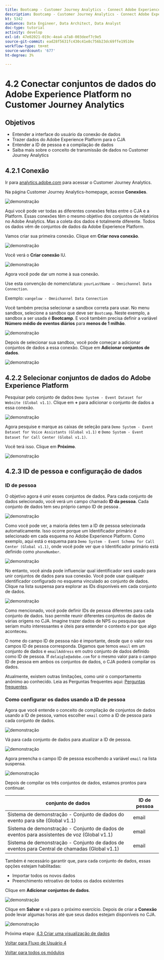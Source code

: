 ```yaml
---
title: Bootcamp - Customer Journey Analytics - Connect Adobe Experience Platform Datasets in Customer Journey Analytics
description: Bootcamp - Customer Journey Analytics - Connect Adobe Experience Platform Datasets in Customer Journey Analytics
kt: 5342
audience: Data Engineer, Data Architect, Data Analyst
doc-type: tutorial
activity: develop
exl-id: 47e02021-019c-4ea4-a7a8-003deef7c9e5
source-git-commit: ead28f5631fc430c41e8c756b23dc69ffe19510e
workflow-type: tm+mt
source-wordcount: '677'
ht-degree: 3%

---
```


# 4.2 Conectar conjuntos de dados do Adobe Experience Platform no Customer Journey Analytics

## Objetivos

- Entender a interface do usuário da conexão de dados
- Trazer dados do Adobe Experience Platform para o CJA
- Entender a ID de pessoa e a compilação de dados
- Saiba mais sobre o conceito de transmissão de dados no Customer Journey Analytics

## 4.2.1 Conexão

Ir para [analytics.adobe.com](https://analytics.adobe.com) para acessar o Customer Journey Analytics.

Na página Customer Journey Analytics-homepage, acesse **Conexões**.

![demonstração](./images/cja2.png)

Aqui você pode ver todas as diferentes conexões feitas entre o CJA e a Platform. Essas conexões têm o mesmo objetivo dos conjuntos de relatórios no Adobe Analytics. Mas a coleta dos dados é totalmente diferente. Todos os dados vêm de conjuntos de dados da Adobe Experience Platform.

Vamos criar sua primeira conexão. Clique em **Criar nova conexão**.

![demonstração](./images/cja4.png)

Você verá o **Criar conexão** IU.

![demonstração](./images/cja5.png)

Agora você pode dar um nome à sua conexão.

Use esta convenção de nomenclatura: `yourLastName – Omnichannel Data Connection`.

Exemplo: `vangeluw - Omnichannel Data Connection`

Você também precisa selecionar a sandbox correta para usar. No menu sandbox, selecione a sandbox que deve ser `Bootcamp`. Neste exemplo, a sandbox a ser usada é **Bootcamp**. E você também precisa definir a variável **Número médio de eventos diários** para **menos de 1 milhão**.

![demonstração](./images/cjasb.png)

Depois de selecionar sua sandbox, você pode começar a adicionar conjuntos de dados a essa conexão. Clique em **Adicionar conjuntos de dados**.

![demonstração](./images/cjasb1.png)

## 4.2.2 Selecionar conjuntos de dados do Adobe Experience Platform

Pesquisar pelo conjunto de dados `Demo System - Event Dataset for Website (Global v1.1)`. Clique em **+** para adicionar o conjunto de dados a essa conexão.

![demonstração](./images/cja7.png)

Agora pesquise e marque as caixas de seleção para `Demo System - Event Dataset for Voice Assistants (Global v1.1)` e `Demo System - Event Dataset for Call Center (Global v1.1)`.

Você terá isso. Clique em **Próximo**.

![demonstração](./images/cja9.png)

## 4.2.3 ID de pessoa e configuração de dados

### ID de pessoa

O objetivo agora é unir esses conjuntos de dados. Para cada conjunto de dados selecionado, você verá um campo chamado **ID da pessoa**. Cada conjunto de dados tem seu próprio campo ID de pessoa .

![demonstração](./images/cja11.png)

Como você pode ver, a maioria deles tem a ID de pessoa selecionada automaticamente. Isso ocorre porque um Identificador primário é selecionado em cada esquema no Adobe Experience Platform. Como exemplo, aqui está o esquema para `Demo System - Event Schema for Call Center (Global v1.1)`, onde você pode ver que o Identificador primário está definido como `phoneNumber`.

![demonstração](./images/cja13.png)

No entanto, você ainda pode influenciar qual identificador será usado para unir conjuntos de dados para sua conexão. Você pode usar qualquer identificador configurado no esquema vinculado ao conjunto de dados. Clique na lista suspensa para explorar as IDs disponíveis em cada conjunto de dados.

![demonstração](./images/cja14.png)

Como mencionado, você pode definir IDs de pessoa diferentes para cada conjunto de dados. Isso permite reunir diferentes conjuntos de dados de várias origens no CJA. Imagine trazer dados de NPS ou pesquisa que seriam muito interessantes e úteis para entender o contexto e por que algo aconteceu.

O nome do campo ID de pessoa não é importante, desde que o valor nos campos ID de pessoa corresponda. Digamos que temos `email` em um conjunto de dados e `emailAddress` em outro conjunto de dados definido como ID de pessoa. If `delaigle@adobe.com` for o mesmo valor para o campo ID de pessoa em ambos os conjuntos de dados, o CJA poderá compilar os dados.

Atualmente, existem outras limitações, como unir o comportamento anônimo ao conhecido. Leia as Perguntas frequentes aqui: [Perguntas frequentes](https://experienceleague.adobe.com/docs/analytics-platform/using/cja-overview/cja-faq.html?lang=pt-BR).

### Como configurar os dados usando a ID de pessoa

Agora que você entende o conceito de compilação de conjuntos de dados usando a ID de pessoa, vamos escolher `email` como a ID de pessoa para cada conjunto de dados.

![demonstração](./images/cja15.png)

Vá para cada conjunto de dados para atualizar a ID de pessoa.

![demonstração](./images/cja12a.png)

Agora preencha o campo ID de pessoa escolhendo a variável `email` na lista suspensa.

![demonstração](./images/cja17.png)

Depois de compilar os três conjuntos de dados, estamos prontos para continuar.

| conjunto de dados | ID de pessoa |
| ----------------- |-------------| 
| Sistema de demonstração - Conjunto de dados do evento para site (Global v1.1) | email |
| Sistema de demonstração - Conjunto de dados de eventos para assistentes de voz (Global v1.1) | email |
| Sistema de demonstração - Conjunto de dados de eventos para Central de chamadas (Global v1.1) | email |

Também é necessário garantir que, para cada conjunto de dados, essas opções estejam habilitadas:

- Importar todos os novos dados
- Preenchimento retroativo de todos os dados existentes

Clique em **Adicionar conjuntos de dados**.

![demonstração](./images/cja16.png)

Clique em **Salvar** e vá para o próximo exercício.
Depois de criar a **Conexão** pode levar algumas horas até que seus dados estejam disponíveis no CJA.

![demonstração](./images/cja20.png)

Próxima etapa: [4.3 Criar uma visualização de dados](./ex3.md)

[Voltar para Fluxo de Usuário 4](./uc4.md)

[Voltar para todos os módulos](./../../overview.md)
